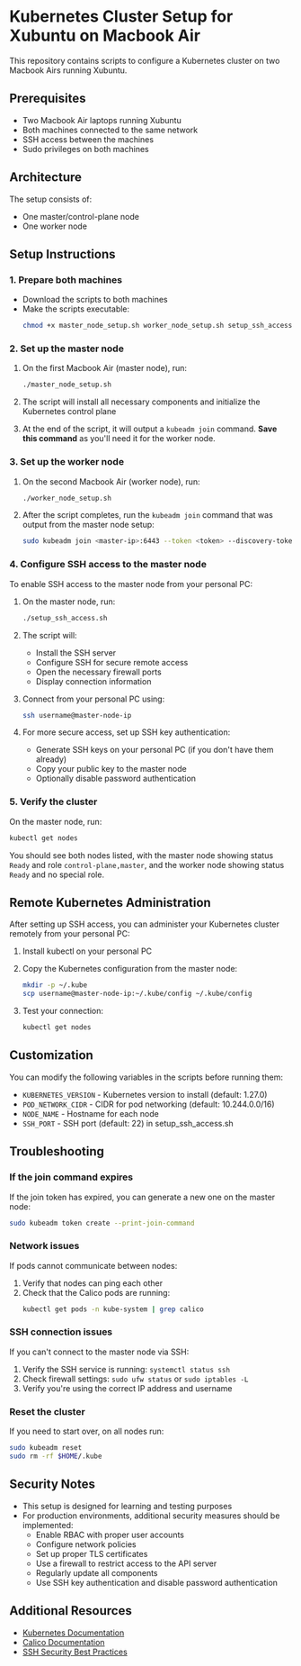 # Kubernetes Cluster Setup for Xubuntu on Macbook Air

This repository contains scripts to configure a Kubernetes cluster on two Macbook Airs running Xubuntu.

## Prerequisites

- Two Macbook Air laptops running Xubuntu
- Both machines connected to the same network
- SSH access between the machines
- Sudo privileges on both machines

## Architecture

The setup consists of:
- One master/control-plane node
- One worker node

## Setup Instructions

### 1. Prepare both machines

- Download the scripts to both machines
- Make the scripts executable:
  ```bash
  chmod +x master_node_setup.sh worker_node_setup.sh setup_ssh_access.sh
  ```

### 2. Set up the master node

1. On the first Macbook Air (master node), run:
   ```bash
   ./master_node_setup.sh
   ```

2. The script will install all necessary components and initialize the Kubernetes control plane

3. At the end of the script, it will output a `kubeadm join` command. **Save this command** as you'll need it for the worker node.

### 3. Set up the worker node

1. On the second Macbook Air (worker node), run:
   ```bash
   ./worker_node_setup.sh
   ```

2. After the script completes, run the `kubeadm join` command that was output from the master node setup:
   ```bash
   sudo kubeadm join <master-ip>:6443 --token <token> --discovery-token-ca-cert-hash sha256:<hash>
   ```

### 4. Configure SSH access to the master node

To enable SSH access to the master node from your personal PC:

1. On the master node, run:
   ```bash
   ./setup_ssh_access.sh
   ```

2. The script will:
   - Install the SSH server
   - Configure SSH for secure remote access
   - Open the necessary firewall ports
   - Display connection information

3. Connect from your personal PC using:
   ```bash
   ssh username@master-node-ip
   ```

4. For more secure access, set up SSH key authentication:
   - Generate SSH keys on your personal PC (if you don't have them already)
   - Copy your public key to the master node
   - Optionally disable password authentication

### 5. Verify the cluster

On the master node, run:
```bash
kubectl get nodes
```

You should see both nodes listed, with the master node showing status `Ready` and role `control-plane,master`, and the worker node showing status `Ready` and no special role.

## Remote Kubernetes Administration

After setting up SSH access, you can administer your Kubernetes cluster remotely from your personal PC:

1. Install kubectl on your personal PC

2. Copy the Kubernetes configuration from the master node:
   ```bash
   mkdir -p ~/.kube
   scp username@master-node-ip:~/.kube/config ~/.kube/config
   ```

3. Test your connection:
   ```bash
   kubectl get nodes
   ```

## Customization

You can modify the following variables in the scripts before running them:

- `KUBERNETES_VERSION` - Kubernetes version to install (default: 1.27.0)
- `POD_NETWORK_CIDR` - CIDR for pod networking (default: 10.244.0.0/16)
- `NODE_NAME` - Hostname for each node
- `SSH_PORT` - SSH port (default: 22) in setup_ssh_access.sh

## Troubleshooting

### If the join command expires

If the join token has expired, you can generate a new one on the master node:
```bash
sudo kubeadm token create --print-join-command
```

### Network issues

If pods cannot communicate between nodes:
1. Verify that nodes can ping each other
2. Check that the Calico pods are running:
   ```bash
   kubectl get pods -n kube-system | grep calico
   ```

### SSH connection issues

If you can't connect to the master node via SSH:
1. Verify the SSH service is running: `systemctl status ssh`
2. Check firewall settings: `sudo ufw status` or `sudo iptables -L`
3. Verify you're using the correct IP address and username

### Reset the cluster

If you need to start over, on all nodes run:
```bash
sudo kubeadm reset
sudo rm -rf $HOME/.kube
```

## Security Notes

- This setup is designed for learning and testing purposes
- For production environments, additional security measures should be implemented:
  - Enable RBAC with proper user accounts
  - Configure network policies
  - Set up proper TLS certificates
  - Use a firewall to restrict access to the API server
  - Regularly update all components
  - Use SSH key authentication and disable password authentication

## Additional Resources

- [Kubernetes Documentation](https://kubernetes.io/docs/)
- [Calico Documentation](https://docs.projectcalico.org/)
- [SSH Security Best Practices](https://www.ssh.com/academy/ssh/security) 